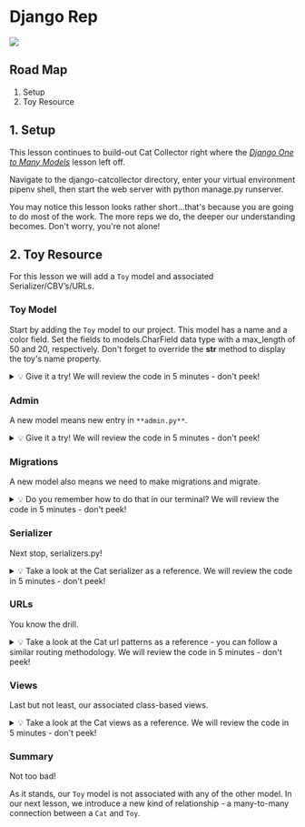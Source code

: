 # Django Rep

<img src="https://raw.git.generalassemb.ly/seb-starfish/django-rep/main/cat-in-box.svg?token=AAAMTXXSOLPFTYSFHWIZKULGI6YZ6">

## Road Map

1. Setup
2. Toy Resource

## 1. Setup

This lesson continues to build-out Cat Collector right where the [_Django One to Many Models_](https://git.generalassemb.ly/seb-starfish/django-one-to-many-models) lesson left off.

Navigate to the django-catcollector directory, enter your virtual environment pipenv shell, then start the web server with python manage.py runserver.

You may notice this lesson looks rather short...that's because you are going to do most of the work. The more reps we do, the deeper our understanding becomes. Don't worry, you're not alone!

## 2. Toy Resource

For this lesson we will add a `Toy` model and associated Serializer/CBV’s/URLs.

### Toy Model

Start by adding the `Toy` model to our project. This model has a name and a color field. Set the fields to models.CharField data type with a max_length of 50 and 20, respectively. Don't forget to override the __str__ method to display the toy's name property.

<details>
<summary>
💡 Give it a try! We will review the code in 5 minutes - don't peek!
</summary>

```python
# Add the Toy model
class Toy(models.Model):
  name = models.CharField(max_length=50)
  color = models.CharField(max_length=20)

  def __str__(self):
    return self.name
```
  
</details>

### Admin
A new model means new entry in `**admin.py**`.

<details>
<summary>
💡 Give it a try! We will review the code in 5 minutes - don't peek!
</summary>

```python
from django.contrib import admin

from .models import Cat, Feeding, Toy

admin.site.register(Cat)
admin.site.register(Feeding)
# add the Toy model
admin.site.register(Toy)
```
  
</details>

### Migrations
A new model also means we need to make migrations and migrate.

<details>
<summary>
💡 Do you remember how to do that in our terminal? We will review the code in 5 minutes - don't peek!
</summary>

```bash
python manage.py makemigrations
python manage.py migrate
```
  
</details>

### Serializer
Next stop, serializers.py!

<details>
<summary>
💡 Take a look at the Cat serializer as a reference. We will review the code in 5 minutes - don't peek!
</summary>

```python
from .models import Cat, Feeding, Toy

class ToySerializer(serializers.ModelSerializer):
  class Meta:
    model = Toy
    fields = '__all__'
```
  
</details>

### URLs
You know the drill.

<details>
<summary>
💡 Take a look at the Cat url patterns as a reference - you can follow a similar routing methodology. We will review the code in 5 minutes - don't peek!
</summary>

```python
from .views import Home, CatList, CatDetail, FeedingListCreate, FeedingDetail, ToyList, ToyDetail

urlpatterns = [
  # additional url patterns below
  path('toys/', ToyList.as_view(), name='toy-list'),
  path('toys/<int:id>/', ToyDetail.as_view(), name='toy-detail'),
]
```
  
</details>

### Views
Last but not least, our associated class-based views.

<details>
<summary>
💡 Take a look at the Cat views as a reference. We will review the code in 5 minutes - don't peek!
</summary>

```python
from .models import Cat, Feeding, Toy
from .serializers import CatSerializer, FeedingSerializer, ToySerializer

class ToyList(generics.ListCreateAPIView):
  queryset = Toy.objects.all()
  serializer_class = ToySerializer

class ToyDetail(generics.RetrieveUpdateDestroyAPIView):
  queryset = Toy.objects.all()
  serializer_class = ToySerializer
  lookup_field = 'id'
```
  
</details>

### Summary
Not too bad!
  
As it stands, our `Toy` model is not associated with any of the other model. In our next lesson, we introduce a new kind of relationship - a many-to-many connection between a `Cat` and `Toy`.